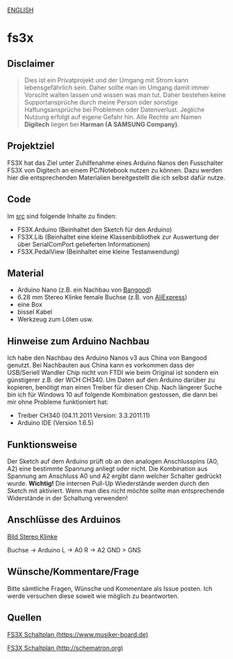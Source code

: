 [ENGLISH](https://github.com/lutz/fs3x/blob/master/i18n/README.en.md)

# fs3x

## Disclaimer

>Dies ist ein Privatprojekt und der Umgang mit Strom kann lebensgefährlich sein. Daher sollte man im Umgang damit immer Vorsciht walten lassen und wissen was man tut. Daher bestehen keine Supportansprüche durch meine Person oder sonstige Haftungsansprüche bei Problemen oder Datenverlust. Jegliche Nutzung erfolgt auf eigene Gefahr hin. Alle Rechte am Namen **Digitech** liegen bei **Harman (A SAMSUNG Company)**.

## Projektziel

FS3X hat das Ziel unter Zuhilfenahme eines Arduino Nanos den Fusschalter FS3X von Digitech an einem PC/Notebook nutzen zu können. Dazu werden hier die entsprechenden Materialien bereitgestellt die ich selbst dafür nutze.

## Code

Im [src](https://github.com/lutz/fs3x/tree/master/src) sind folgende Inhalte zu finden:
- FS3X.Arduino (Beinhaltet den Sketch für den Arduino)
- FS3X.Lib (Beinhaltet eine kleine Klassenbibliothek zur Auswertung der über SerialComPort gelieferten Informationen) 
- FS3X.PedalView (Beinhaltet eine kleine Testanwendung)

## Material

- Arduino Nano (z.B. ein Nachbau von [Bangood](https://www.banggood.com/3Pcs-ATmega328P-Nano-V3-Controller-Board-Compatible-Arduino-Improved-Version-p-983486.html))
- 6.28 mm Stereo Klinke female Buchse (z.B. von [AliExpress](https://de.aliexpress.com/item/32767247005.html?spm=a2g0s.9042311.0.0.42014c4dqhtAB3))
- eine Box
- bissel Kabel
- Werkzeug zum Löten usw.

## Hinweise zum Arduino Nachbau

Ich habe den Nachbau des Arduino Nanos v3 aus China von Bangood genutzt. Bei Nachbauten aus China kann es vorkommen dass der USB/Seriell Wandler Chip nicht von FTDI wie beim Original ist sondern ein günstigerer z.B. der WCH CH340. Um Daten auf den Arduino darüber zu kopieren, benötigt man einen Treiber für diesen Chip. Nach längerer Suche bin ich für Windows 10 auf folgende Kombination gestossen, die dann bei mir ohne Probleme funktioniert hat:
- Treiber CH340 (04.11.2011 Version: 3.3.2011.11)
- Arduino IDE (Version 1.6.5)

## Funktionsweise

Der Sketch auf dem Arduino prüft ob an den analogen Anschlusspins (A0, A2) eine bestimmte Spannung anliegt oder nicht. Die Kombination aus Spannung am Anschluss A0 und A2 ergibt dann welcher Schalter gedrückt wurde. __Wichtig!__ Die internen Pull-Up Wiederstände werden durch den Sketch mit aktiviert. Wenn man dies nicht möchte sollte man entsprechende Widerstände in der Schaltung verwenden! 

## Anschlüsse des Arduinos

[Bild Stereo Klinke](https://de.wikipedia.org/wiki/Klinkenstecker)

Buchse -> Arduino
L -> A0 
R -> A2
GND > GNS


## Wünsche/Kommentare/Frage

Bitte sämtliche Fragen, Wünsche und Kommentare als Issue posten. Ich werde versuchen diese soweit wie möglich zu beantworten.

## Quellen

[FS3X Schaltplan (https://www.musiker-board.de)](https://www.musiker-board.de/threads/fs113x-behringer-fs112-goes-fs3x.486045/) 

[FS3X Schaltplan (http://schematron.org)](http://schematron.org/digitech-fs3x-wiring-diagram.html)
